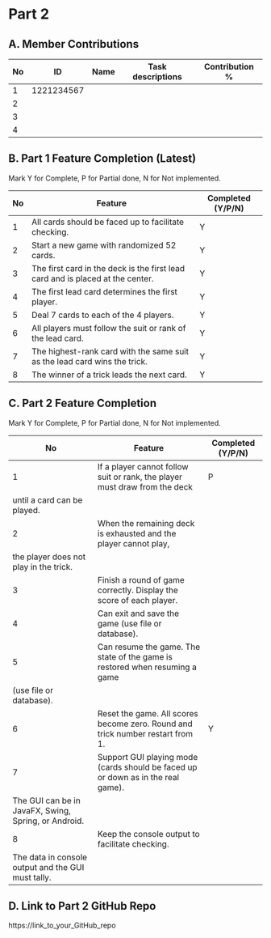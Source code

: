 # Part 2

## A. Member Contributions

No | ID         | Name | Task descriptions | Contribution %
-- | ---------- | ---- | ----------------- | --------------
1  | 1221234567 |      |                   |
2  |            |      |                   |
3  |            |      |                   |
4  |            |      |                   |


## B. Part 1 Feature Completion (Latest)

Mark Y for Complete, P for Partial done, N for Not implemented.

No | Feature                                                                         | Completed (Y/P/N)
-- | ------------------------------------------------------------------------------- | -----------------
1  | All cards should be faced up to facilitate checking.                            | Y
2  | Start a new game with randomized 52 cards.                                      | Y
3  | The first card in the deck is the first lead card and is placed at the center.  | Y
4  | The first lead card determines the first player.                                | Y
5  | Deal 7 cards to each of the 4 players.                                          | Y
6  | All players must follow the suit or rank of the lead card.                      | Y
7  | The highest-rank card with the same suit as the lead card wins the trick.       | Y
8  | The winner of a trick leads the next card.                                      | Y


## C. Part 2 Feature Completion

Mark Y for Complete, P for Partial done, N for Not implemented.

No | Feature                                                                          | Completed (Y/P/N)
-- | -------------------------------------------------------------------------------- | -----------------
1  | If a player cannot follow suit or rank, the player must draw from the deck       | P
   | until a card can be played.                                                      |
2  | When the remaining deck is exhausted and the player cannot play,                 |
   | the player does not play in the trick.                                           |
3  | Finish a round of game correctly. Display the score of each player.              |
4  | Can exit and save the game (use file or database).                               |
5  | Can resume the game. The state of the game is restored when resuming a game      |
   | (use file or database).                                                          |
6  | Reset the game. All scores become zero. Round and trick number restart from 1.   | Y
7  | Support GUI playing mode (cards should be faced up or down as in the real game). |
   | The GUI can be in JavaFX, Swing, Spring, or Android.                             |
8  | Keep the console output to facilitate checking.                                  |
   | The data in console output and the GUI must tally.                               |


## D. Link to Part 2 GitHub Repo

https://link_to_your_GitHub_repo

